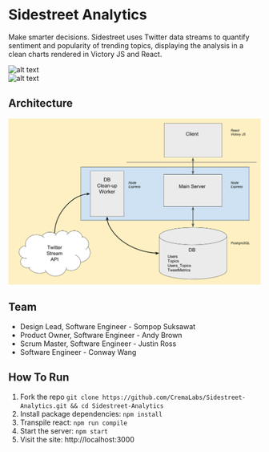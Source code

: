 # Sidestreet Analytics
Make smarter decisions. Sidestreet uses Twitter data streams to quantify sentiment and popularity of trending topics, displaying the analysis in a clean charts rendered in Victory JS and React. <br/>

![alt text](.client/www/assets/screenshots/Sidestreet-1.png "Dashboard") <br/>
![alt text](.client/www/assets/screenshots/Sidestreet-2.png "Sidebar") <br/>

## Architecture
![alt text](./client/www/assets/screenshots/ArchitectureDiagram.png "Sidestreet Architecture")

## Team
* Design Lead, Software Engineer  - Sompop Suksawat
* Product Owner, Software Engineer - Andy Brown
* Scrum Master, Software Engineer - Justin Ross
* Software Engineer - Conway Wang

## How To Run

1. Fork the repo `git clone https://github.com/CremaLabs/Sidestreet-Analytics.git && cd Sidestreet-Analytics`
2. Install package dependencies: `npm install`
3. Transpile react: `npm run compile`
4. Start the server: `npm start`
5. Visit the site: http://localhost:3000
